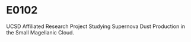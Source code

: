 # E0102
UCSD Affiliated Research Project Studying Supernova Dust Production in the Small Magellanic Cloud.
